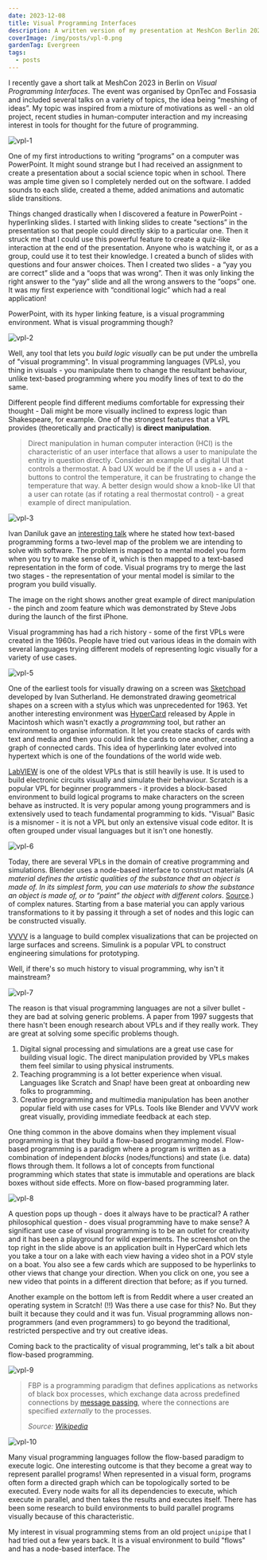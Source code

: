 ```yaml
---
date: 2023-12-08
title: Visual Programming Interfaces
description: A written version of my presentation at MeshCon Berlin 2023
coverImage: /img/posts/vpl-0.png
gardenTag: Evergreen
tags:
  - posts
---
```


<style>
.content img{
max-width: 100%;
filter: drop-shadow(1px 2px 4px #ddd);
}
@media (prefers-color-scheme: dark) {
	filter: drop-shadow(1px 1px 2px #000);
}
</style>

I recently gave a short talk at MeshCon 2023 in Berlin on _Visual Programming Interfaces_. The event was organised by OpnTec and Fossasia and included several talks on a variety of topics, the idea being “meshing of ideas”. My topic was inspired from a mixture of motivations as well - an old project, recent studies in human-computer interaction and my increasing interest in tools for thought for the future of programming.

![vpl-1](/img/posts/vpl-1.png)

One of my first introductions to writing “programs” on a computer was PowerPoint. It might sound strange but I had received an assignment to create a presentation about a social science topic when in school. There was ample time given so I completely nerded out on the software. I added sounds to each slide, created a theme, added animations and automatic slide transitions.

Things changed drastically when I discovered a feature in PowerPoint - hyperlinking slides. I started with linking slides to create “sections” in the presentation so that people could directly skip to a particular one. Then it struck me that I could use this powerful feature to create a quiz-like interaction at the end of the presentation. Anyone who is watching it, or as a group, could use it to test their knowledge. I created a bunch of slides with questions and four answer choices. Then I created two slides - a “yay you are correct” slide and a “oops that was wrong”. Then it was only linking the right answer to the “yay” slide and all the wrong answers to the “oops” one. It was my first experience with “conditional logic” which had a real application!

PowerPoint, with its hyper linking feature, is a visual programming environment. What is visual programming though?

![vpl-2](/img/posts/vpl-2.png)

Well, any tool that lets you _build logic visually_ can be put under the umbrella of "visual programming". In visual programming languages (VPLs), you thing in visuals - you manipulate them to change the resultant behaviour, unlike text-based programming where you modify lines of text to do the same.

Different people find different mediums comfortable for expressing their thought - Dali might be more visually inclined to express logic than Shakespeare, for example. One of the strongest features that a VPL provides (theoretically and practically) is **direct manipulation**.

> Direct manipulation in human computer interaction (HCI) is the characteristic of an user interface that allows a user to manipulate the entity in question directly. Consider an example of a digital UI that controls a thermostat. A bad UX would be if the UI uses a + and a - buttons to control the temperature, it can be frustrating to change the temperature that way. A better design would show a knob-like UI that a user can rotate (as if rotating a real thermostat control) - a great example of direct manipulation.

![vpl-3](/img/posts/vpl-3.png)

Ivan Daniluk gave an [interesting talk](https://www.youtube.com/watch?v=Ps3mBPcjySE) where he stated how text-based programming forms a two-level map of the problem we are intending to solve with software. The problem is mapped to a mental model you form when you try to make sense of it, which is then mapped to a text-based representation in the form of code. Visual programs try to merge the last two stages - the representation of your mental model is similar to the program you build visually.

The image on the right shows another great example of direct manipulation - the pinch and zoom feature which was demonstrated by Steve Jobs during the launch of the first iPhone.

Visual programming has had a rich history - some of the first VPLs were created in the 1960s. People have tried out various ideas in the domain with several languages trying different models of representing logic visually for a variety of use cases.

![vpl-5](/img/posts/vpl-5.png)

One of the earliest tools for visually drawing on a screen was [Sketchpad](https://en.wikipedia.org/wiki/Sketchpad) developed by Ivan Sutherland. He demonstrated drawing geometrical shapes on a screen with a stylus which was unprecedented for 1963. Yet another interesting environment was [HyperCard](https://en.wikipedia.org/wiki/HyperCard) released by Apple in Macintosh which wasn't exactly a _programming_ tool, but rather an environment to organise information. It let you create stacks of cards with text and media and then you could link the cards to one another, creating a graph of connected cards. This idea of hyperlinking later evolved into hypertext which is one of the foundations of the world wide web.

[LabVIEW](https://en.wikipedia.org/wiki/LabVIEW) is one of the oldest VPLs that is still heavily is use. It is used to build electronic circuits visually and simulate their behaviour. Scratch is a popular VPL for beginner programmers - it provides a block-based environment to build logical programs to make characters on the screen behave as instructed. It is very popular among young programmers and is extensively used to teach fundamental programming to kids. "Visual" Basic is a misnomer - it is not a VPL but only an extensive visual code editor. It is often grouped under visual languages but it isn't one honestly.

![vpl-6](/img/posts/vpl-6.png)

Today, there are several VPLs in the domain of creative programming and simulations. Blender uses a node-based interface to construct materials (_A material defines the artistic qualities of the substance that an object is made of. In its simplest form, you can use materials to show the substance an object is made of, or to “paint” the object with different colors_. [Source](https://docs.blender.org/manual/en/2.79/render/blender_render/materials/introduction.html).) of complex natures. Starting from a base material you can apply various transformations to it by passing it through a set of nodes and this logic can be constructed visually.

[VVVV](https://visualprogramming.net/) is a language to build complex visualizations that can be projected on large surfaces and screens. Simulink is a popular VPL to construct engineering simulations for prototyping.

Well, if there's so much history to visual programming, why isn't it mainstream?

![vpl-7](/img/posts/vpl-7.png)

The reason is that visual programming languages are not a silver bullet - they are bad at solving generic problems. A paper from 1997 suggests that there hasn't been enough research about VPLs and if they really work. They are great at solving some specific problems though.

1. Digital signal processing and simulations are a great use case for building visual logic. The direct manipulation provided by VPLs makes them feel similar to using physical instruments.
2. Teaching programming is a lot better experience when visual. Languages like Scratch and Snap! have been great at onboarding new folks to programming.
3. Creative programming and multimedia manipulation has been another popular field with use cases for VPLs. Tools like Blender and VVVV work great visually, providing immediate feedback at each step.

One thing common in the above domains when they implement visual programming is that they build a flow-based programming model. Flow-based programming is a paradigm where a program is written as a combination of independent _blocks_ (nodes/functions) and state (i.e. data) flows through them. It follows a lot of concepts from functional programming which states that state is immutable and operations are black boxes without side effects. More on flow-based programming later.

![vpl-8](/img/posts/vpl-8.png)

A question pops up though - does it always have to be practical? A rather philosophical question - does visual programming have to make sense? A significant use case of visual programming is to be an outlet for creativity and it has been a playground for wild experiments. The screenshot on the top right in the slide above is an application built in HyperCard which lets you take a tour on a lake with each view having a video shot in a POV style on a boat. You also see a few cards which are supposed to be hyperlinks to other views that change your direction. When you click on one, you see a new video that points in a different direction that before; as if you turned.

Another example on the bottom left is from Reddit where a user created an operating system in Scratch! (!!) Was there a use case for this? No. But they built it because they could and it was fun. Visual programming allows non-programmers (and even programmers) to go beyond the traditional, restricted perspective and try out creative ideas.

Coming back to the practicality of visual programming, let's talk a bit about flow-based programming.

![vpl-9](/img/posts/vpl-9.png)

> FBP is a programming paradigm that defines applications as networks of black box processes, which exchange data across predefined connections by [message passing](https://en.wikipedia.org/wiki/Message_passing "Message passing"), where the connections are specified *externally* to the processes.
>
> _Source: [Wikipedia](https://en.wikipedia.org/wiki/Flow-based_programming)_

![vpl-10](/img/posts/vpl-10.png)

Many visual programming languages follow the flow-based paradigm to execute logic. One interesting outcome is that they become a great way to represent parallel programs! When represented in a visual form, programs often form a directed graph which can be topologically sorted to be executed. Every node waits for all its dependencies to execute, which execute in parallel, and then takes the results and executes itself. There has been some research to build environments to build parallel programs visually because of this characteristic.

My interest in visual programming stems from an old project `unipipe` that I had tried out a few years back. It is a visual environment to build "flows" and has a node-based interface. The 
